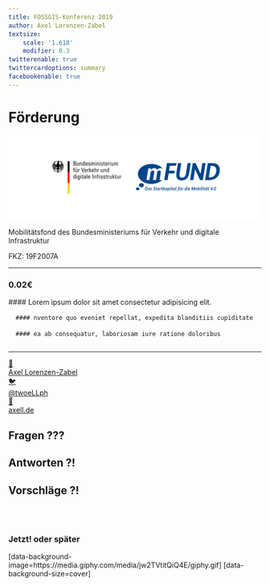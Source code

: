 ```yaml
---
title: FOSSGIS-Konferenz 2019
author: Axel Lorenzen-Zabel
textsize:
    scale: '1.618'
    modifier: 0.3
twitterenable: true
twittercardoptions: summary
facebookenable: true
---
```


# Förderung

![](../bmvimfund.png)

Mobilitätsfond des Bundesministeriums für Verkehr und digitale Infrastruktur

FKZ: 19F2007A

---

### 0.02€

<div class="column">
      #### Lorem ipsum dolor sit amet consectetur adipisicing elit.
      
      #### nventore quo eveniet repellat, expedita blanditiis cupiditate
      
      #### ea ab consequatur, laboriosam iure ratione doloribus

</div>

---

<div class="row" data-fragment-index="3" >
  <div class="column fragment fade-up" data-fragment-index="4">
        <a href="mailto:axel.lorenzen-zabel@uni-rostock.de">📧 <br> Axel Lorenzen-Zabel</a>
  </div>
  <div class="column fragment fade-up" data-fragment-index="5">
        <a href="https://twitter.com/twoellph">🐦<br> @twoeLLph</a>
  </div>
  <div class="column fragment fade-up" data-fragment-index="6">
        <a href="axell.de">🔗<br>axell.de</a>
  </div>
</div>

## Fragen ???
## Antworten ?!
## Vorschläge ?!
  
  <br>

  <br>

### <span class="fragment fade-up" data-fragment-index="1"> Jetzt! </span><span class="fragment fade-up" data-fragment-index="2"> oder später </span>


<section>
[data-background-image=https://media.giphy.com/media/jw2TVtitQiQ4E/giphy.gif]
[data-background-size=cover]


</section>